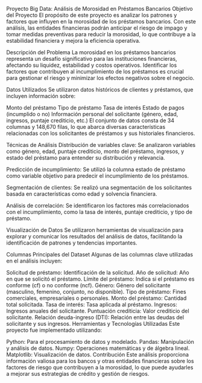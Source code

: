 Proyecto Big Data: Análisis de Morosidad en Préstamos Bancarios
Objetivo del Proyecto
El propósito de este proyecto es analizar los patrones y factores que influyen en la morosidad de los préstamos bancarios. Con este análisis, las entidades financieras podrán anticipar el riesgo de impago y tomar medidas preventivas para reducir la morosidad, lo que contribuye a la estabilidad financiera y mejora la eficiencia operativa.

Descripción del Problema
La morosidad en los préstamos bancarios representa un desafío significativo para las instituciones financieras, afectando su liquidez, estabilidad y costos operativos. Identificar los factores que contribuyen al incumplimiento de los préstamos es crucial para gestionar el riesgo y minimizar los efectos negativos sobre el negocio.

Datos Utilizados
Se utilizaron datos históricos de clientes y préstamos, que incluyen información sobre:

Monto del préstamo
Tipo de préstamo
Tasa de interés
Estado de pagos (incumplido o no)
Información personal del solicitante (género, edad, ingresos, puntaje crediticio, etc.)
El conjunto de datos consta de 34 columnas y 148,670 filas, lo que abarca diversas características relacionadas con los solicitantes de préstamos y sus historiales financieros.

Técnicas de Análisis
Distribución de variables clave: Se analizaron variables como género, edad, puntaje crediticio, monto del préstamo, ingresos, y estado del préstamo para entender su distribución y relevancia.

Predicción de incumplimiento: Se utilizó la columna estado de préstamo como variable objetivo para predecir el incumplimiento de los préstamos.

Segmentación de clientes: Se realizó una segmentación de los solicitantes basada en características como edad y solvencia financiera.

Análisis de correlación: Se identificaron los factores más correlacionados con el incumplimiento, como la tasa de interés, puntaje crediticio, y tipo de préstamo.

Visualización de Datos
Se utilizaron herramientas de visualización para explorar y comunicar los resultados del análisis de datos, facilitando la identificación de patrones y tendencias importantes.

Columnas Principales del Dataset
Algunas de las columnas clave utilizadas en el análisis incluyen:

Solicitud de préstamo: Identificación de la solicitud.
Año de solicitud: Año en que se solicitó el préstamo.
Límite del préstamo: Indica si el préstamo es conforme (cf) o no conforme (ncf).
Género: Género del solicitante (masculino, femenino, conjunto, no disponible).
Tipo de préstamo: Fines comerciales, empresariales o personales.
Monto del préstamo: Cantidad total solicitada.
Tasa de interés: Tasa aplicada al préstamo.
Ingresos: Ingresos anuales del solicitante.
Puntuación crediticia: Valor crediticio del solicitante.
Relación deuda-ingreso (DTI): Relación entre las deudas del solicitante y sus ingresos.
Herramientas y Tecnologías Utilizadas
Este proyecto fue implementado utilizando:

Python: Para el procesamiento de datos y modelado.
Pandas: Manipulación y análisis de datos.
Numpy: Operaciones matemáticas y de álgebra lineal.
Matplotlib: Visualización de datos.
Contribución
Este análisis proporciona información valiosa para los bancos y otras entidades financieras sobre los factores de riesgo que contribuyen a la morosidad, lo que puede ayudarles a mejorar sus estrategias de crédito y gestión de riesgos.
